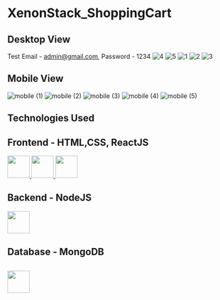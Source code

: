 # XenonStack_ShoppingCart
## Desktop View
Test Email - admin@gmail.com,  Password - 1234
![4](https://user-images.githubusercontent.com/66276244/200937763-33703055-4f96-4e96-b9e0-3a265934320e.PNG)
![5](https://user-images.githubusercontent.com/66276244/200937772-446709d8-460a-4ea4-97d0-001dbab4ca3f.PNG)
![1](https://user-images.githubusercontent.com/66276244/200937656-e459efca-56b4-4e81-82c4-1f8d637a4c6a.PNG)
![2](https://user-images.githubusercontent.com/66276244/200937743-a3e68922-4a87-4a21-bad3-88600063528e.PNG)
![3](https://user-images.githubusercontent.com/66276244/200937754-1fcd0466-4eb5-4301-9f62-3dd07f524e6b.PNG)

## Mobile View
![mobile (1)](https://user-images.githubusercontent.com/66276244/200938145-fcfc06b2-9070-42f0-93b4-f24d0a53a902.png)
![mobile (2)](https://user-images.githubusercontent.com/66276244/200938157-0bb6c50d-516e-4870-bc8a-3fec4ba82fdd.png)
![mobile (3)](https://user-images.githubusercontent.com/66276244/200938163-ab4cde92-ec9c-4822-85c6-4cc19fc5e163.png)
![mobile (4)](https://user-images.githubusercontent.com/66276244/200938172-56197ba1-3e30-4f5f-a99d-953656b04b23.png)
![mobile (5)](https://user-images.githubusercontent.com/66276244/200938185-2a29c712-c81e-46ce-a3df-70f28176de17.png)

## Technologies Used
<h2>Frontend - HTML,CSS, ReactJS</h2><a href="https://github.com/Raghavarora27?tab=repositories&amp;q=&amp;type=&amp;language=html&amp;sort="> <img width="50px" src="https://raw.githubusercontent.com/rahulbanerjee26/githubAboutMeGenerator/main/icons/html.svg" style="max-width: 100%;"> </a><a href="https://github.com/Raghavarora27?tab=repositories&amp;q=&amp;type=&amp;language=css&amp;sort="> <img width="50px" src="https://raw.githubusercontent.com/rahulbanerjee26/githubAboutMeGenerator/main/icons/css.svg" style="max-width: 100%;"> </a>
 <a href="https://github.com/Raghavarora27?tab=repositories&amp;q=&amp;type=&amp;language=javascript&amp;sort="> <img width="50px" src="https://raw.githubusercontent.com/rahulbanerjee26/githubAboutMeGenerator/main/icons/reactjs.svg" style="max-width: 100%;"> </a>
<h2>Backend - NodeJS</h2><a href="https://github.com/Raghavarora27?tab=repositories&amp;q=&amp;type=&amp;language=javascript&amp;sort="> <img width="50px" src="https://raw.githubusercontent.com/rahulbanerjee26/githubAboutMeGenerator/main/icons/nodejs.svg" style="max-width: 100%;"> </a>
<h2>Database - MongoDB<h2><a href="https://github.com/Raghavarora27?tab=repositories&amp;q=&amp;type=&amp;language=javascript&amp;sort="> <img width="50px" src="https://raw.githubusercontent.com/rahulbanerjee26/githubAboutMeGenerator/main/icons/mongodb.svg" style="max-width: 100%;"> </a>
 
